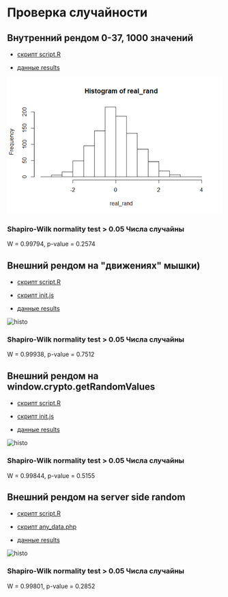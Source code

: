 # Проверка случайности

## Внутренний рендом 0-37, 1000 значений

- [скрипт script.R](inner_random_37/script_solidity.R)

- [данные results](inner_random_37/results.txt)

![histo](inner_random_37/histo.png)

### Shapiro-Wilk normality test > 0.05 Числа случайны

W = 0.99794, p-value = 0.2574



## Внешний рендом на "движениях" мышки)

- [скрипт script.R](inner_random_js/script_js.R)

- [скрипт init.js](inner_random_js/init.js)

- [данные results](inner_random_js/results.csv)

![histo](inner_random_js/histo.png)

### Shapiro-Wilk normality test > 0.05 Числа случайны

W = 0.99938, p-value = 0.7512




## Внешний рендом на window.crypto.getRandomValues

- [скрипт script.R](inner_random_js_inner/script_js_inner.R)

- [скрипт init.js](inner_random_js_inner/init.js)

- [данные results](inner_random_js_inner/results.csv)

![histo](inner_random_js_inner/histo.png)

### Shapiro-Wilk normality test > 0.05 Числа случайны

W = 0.99844, p-value = 0.5155




## Внешний рендом на server side random

- [скрипт script.R](inner_random_php/script_php.R)

- [скрипт any_data.php](inner_random_php/any_data.php)

- [данные results](inner_random_js_inner/results.csv)

![histo](inner_random_php/histo.png)

### Shapiro-Wilk normality test > 0.05 Числа случайны

W = 0.99801, p-value = 0.2852